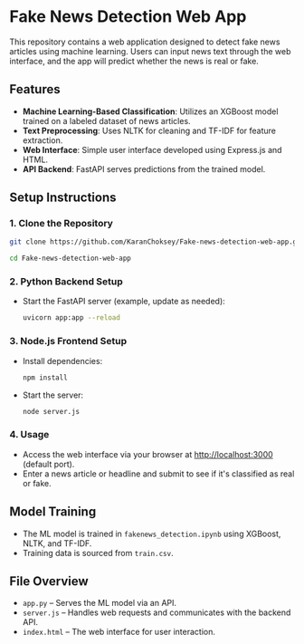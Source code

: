 # Fake News Detection Web App

This repository contains a web application designed to detect fake news articles using machine learning. Users can input news text through the web interface, and the app will predict whether the news is real or fake.

## Features

- **Machine Learning-Based Classification**: Utilizes an XGBoost model trained on a labeled dataset of news articles.
- **Text Preprocessing**: Uses NLTK for cleaning and TF-IDF for feature extraction.
- **Web Interface**: Simple user interface developed using Express.js and HTML.
- **API Backend**: FastAPI serves predictions from the trained model.

## Setup Instructions

### 1. Clone the Repository

```bash
git clone https://github.com/KaranChoksey/Fake-news-detection-web-app.git

cd Fake-news-detection-web-app
```

### 2. Python Backend Setup


- Start the FastAPI server (example, update as needed):
  ```bash
  uvicorn app:app --reload
  ```

### 3. Node.js Frontend Setup

- Install dependencies:
  ```bash
  npm install
  ```
- Start the server:
  ```bash
  node server.js
  ```

### 4. Usage

- Access the web interface via your browser at [http://localhost:3000](http://localhost:3000) (default port).
- Enter a news article or headline and submit to see if it's classified as real or fake.

## Model Training

- The ML model is trained in `fakenews_detection.ipynb` using XGBoost, NLTK, and TF-IDF.
- Training data is sourced from `train.csv`.

## File Overview

- `app.py` – Serves the ML model via an API.
- `server.js` – Handles web requests and communicates with the backend API.
- `index.html` – The web interface for user interaction.

